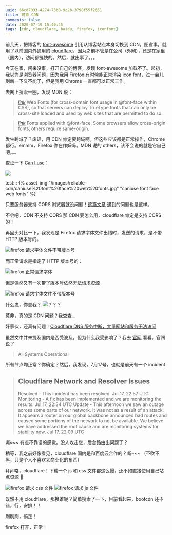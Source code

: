 ```yaml
---
uuid: 66cd7033-4274-73b8-9c2b-3798f55f2651
title: 可靠 CDN
comments: false
date: 2020-07-19 15:40:45
tags: [cdn, cloudflare, baidu, firefox, iconfont]
---
```


前几天，把博客的 [font-awesome](https://fontawesome.com/) 引用从博客站点本身切换到 CDN。图省事，就用了以前国内外通用的 [cloudflare](https://www.cloudflare.com/zh-cn/network/china/)，因为之前不管是在公司（外网），还是在家里（国内），访问都挺快的。然后，就出事了。。。

今天在家，闲来没事，打开自己的博客，发现 font-awesome 加载不了。起初，我以为是浏览器问题，因为我用 Firefox 有时候能正常渲染 icon font，过一会儿刷新一下又不能了，但是我用 Chrome 一直都可以正常工作。

去网上搜索一圈，发现 MDN 说：

> [<i class="mdui-icon material-icons">link</i>](https://developer.mozilla.org/en-US/docs/Web/HTTP/CORS) Web Fonts (for cross-domain font usage in @font-face within CSS), so that servers can deploy TrueType fonts that can only be cross-site loaded and used by web sites that are permitted to do so. 

> [<i class="mdui-icon material-icons">link</i>](https://developer.mozilla.org/en-US/docs/Web/Security/Same-origin_policy) Fonts applied with @font-face. Some browsers allow cross-origin fonts, others require same-origin. 

发生跨域了？废话，用 CDN 肯定要跨域啊。但这些应该都是正常操作，Chrome 都行。emmm，Firefox 你在作妖吗。MDN 说的 others，该不会说的就是它自己吧。。。

查证一下 [Can I use](https://caniuse.com/#feat=fontface)：

![](/images/reliable-cdn/caniuse%20font%20face%20web%20fonts.jpg)

test:::
{% asset_img "/images/reliable-cdn/caniuse%20font%20face%20web%20fonts.jpg" "caniuse font face web fonts" %}

只要服务器支持 CORS 浏览器就没问题！[这篇文章](http://cssbakery.com/2010/07/fixing-firefox-font-face-cross-domain_25.html) 遇到的问题也是这样。

不会吧，CDN 不支持 CORS 那 CDN 要怎么用，cloudflare 肯定是支持 CORS 的！

再回头对比一下，我发现是 Firefox 请求字体文件出错时，发送的请求，是不带 HTTP 版本号的。

![firefox 请求字体文件不带版本号](/images/reliable-cdn/firefox%20cert%20invalid.jpg)

而正常请求是指定了 HTTP 版本号的：

![firefox 正常请求字体](/images/reliable-cdn/firefox%20working.jpg)

但是偶然又有一次带了版本号依然无法请求资源

![firefox 请求字体文件不带版本号](/images/reliable-cdn/firefox%20cert%20invalid%204.jpg)

什么鬼，你耍我？ ![？？？](/images/reliable-cdn/questions.png) 

莫非，真的是 CDN 问题？我查查...

好家伙，还真有问题！[Cloudflare DNS 服务中断，大量网站和服务无法访问](https://segmentfault.com/a/1190000023290310) 

虽然文中并未提及国内是否受波及，但为什么我受影响了？我去 [官网](https://www.cloudflarestatus.com/) 看看。官网说了

> All Systems Operational

所有节点均正常？你确定？然后，我发现，7月17号，也就是前天有一个 incident

> ## Cloudflare Network and Resolver Issues 
> Resolved - This incident has been resolved.
> Jul 17, 22:57 UTC
> Monitoring - A fix has been implemented and we are monitoring the results.
> Jul 17, 22:34 UTC
> Update - This afternoon we saw an outage across some parts of our network. It was not as a result of an attack. It appears a router on our global backbone announced bad routes and caused some portions of the network to not be available. We believe we have addressed the root cause and are monitoring systems for stability now.
> Jul 17, 22:09 UTC

嘶~~~ 有点不靠谱的感觉。没人攻击您，后台路由出问题了？

稍等，我之前好像看见，cloudflare 国内是和百度云合作的？嘶~~~ （不吹不黑，只是个人不喜欢太商业化的东西）

拜拜咯，cloudflare！下载一个 js 和 css 文件都这么慢，还不如直接使用自己站点资源 🤦‍

![firefox 请求 css 文件](/images/reliable-cdn/firefox%20cert%20invalid%202.jpg)
![firefox 请求 js 文件](/images/reliable-cdn/firefox%20cert%20invalid%203.jpg)

既然不用 cloudflare，那换谁呢？简单搜索了一下，目前看起来，bootcdn 还不错，行，安排！！

刷刷刷，搞定！

firefox 打开，正常！


